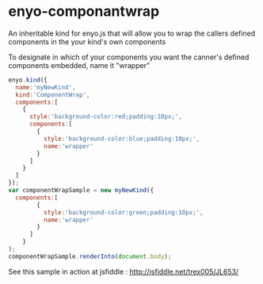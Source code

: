 enyo-componantwrap
==================

An inheritable kind for enyo.js that will allow you to wrap the callers defined components in the your kind's own components

To designate in which of your components you want the canner's defined components embedded, name it "wrapper"

```javascript
enyo.kind({
  name:'myNewKind',
  kind:'ComponentWrap',
  components:[
    {
      style:'background-color:red;padding:10px;',
      components:[
        {
          style:'background-color:blue;padding:10px;',
          name:'wrapper'
        }
      ]
    }
  ]
});
var componentWrapSample = new myNewKind({
  components:[
        {
          style:'background-color:green;padding:10px;',
          name:'wrapper'
        }
      ]
    }
);
componentWrapSample.renderInto(document.body);
```
See this sample in action at jsfiddle : http://jsfiddle.net/trex005/JL653/

